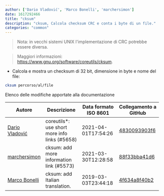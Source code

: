 ```yaml
---
author: ['Dario Vladović', 'Marco Bonelli', 'marchersimon']
date: 1617292466
title: "cksum"
description: "cksum, Calcola checksum CRC e conta i byte di un file."
categories: "common"
---
```

> Nota: in vecchi sistemi UNIX l'implementazione di CRC potrebbe essere diversa.

> Maggiori informazioni: <https://www.gnu.org/software/coreutils/cksum>.

- Calcola e mostra un checksum di 32 bit, dimensione in byte e nome del file:

```bash
cksum percorso/al/file
```
Elenco delle modifiche apportate alla documentazione


Autore | Descrizione | Data formato ISO 8601 | Collegamento a GitHub
------|-----|-----|-----
[Dario Vladović](mailto:d.vladimyr@gmail.com) | coreutils*: use short more info links (#5658) | 2021-04-01T17:54:26 | [4830093903f6](https://github.com/tldr-pages/tldr/commit/4830093903f66ccf3ebbc2ecf477286e45edac59)
[marchersimon](mailto:50295997+marchersimon@users.noreply.github.com) | cksum: add more information link (#5573) | 2021-03-30T12:28:58 | [88f33bba41d6](https://github.com/tldr-pages/tldr/commit/88f33bba41d6a40f9e6f114cafe9a6eb67fde94b)
[Marco Bonelli](mailto:mb5.marcob@gmail.com) | cksum: add Italian translation. | 2019-03-03T23:44:18 | [4f634a8f40b2](https://github.com/tldr-pages/tldr/commit/4f634a8f40b260ef3cec441585de999cd30c25a4)

